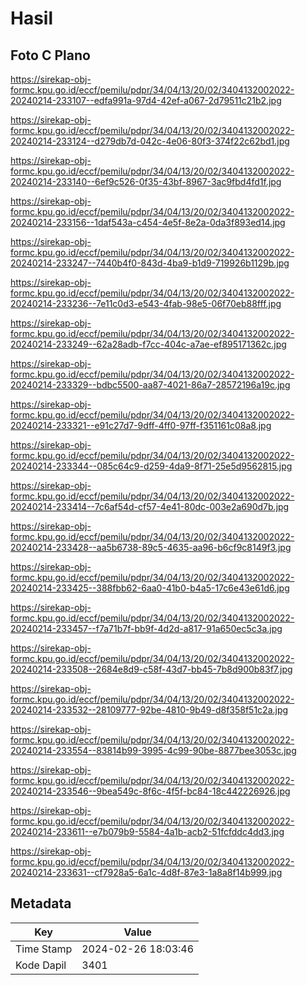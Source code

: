 # Hasil

## Foto C Plano

https://sirekap-obj-formc.kpu.go.id/eccf/pemilu/pdpr/34/04/13/20/02/3404132002022-20240214-233107--edfa991a-97d4-42ef-a067-2d79511c21b2.jpg

https://sirekap-obj-formc.kpu.go.id/eccf/pemilu/pdpr/34/04/13/20/02/3404132002022-20240214-233124--d279db7d-042c-4e06-80f3-374f22c62bd1.jpg

https://sirekap-obj-formc.kpu.go.id/eccf/pemilu/pdpr/34/04/13/20/02/3404132002022-20240214-233140--6ef9c526-0f35-43bf-8967-3ac9fbd4fd1f.jpg

https://sirekap-obj-formc.kpu.go.id/eccf/pemilu/pdpr/34/04/13/20/02/3404132002022-20240214-233156--1daf543a-c454-4e5f-8e2a-0da3f893ed14.jpg

https://sirekap-obj-formc.kpu.go.id/eccf/pemilu/pdpr/34/04/13/20/02/3404132002022-20240214-233247--7440b4f0-843d-4ba9-b1d9-719926b1129b.jpg

https://sirekap-obj-formc.kpu.go.id/eccf/pemilu/pdpr/34/04/13/20/02/3404132002022-20240214-233236--7e11c0d3-e543-4fab-98e5-06f70eb88fff.jpg

https://sirekap-obj-formc.kpu.go.id/eccf/pemilu/pdpr/34/04/13/20/02/3404132002022-20240214-233249--62a28adb-f7cc-404c-a7ae-ef895171362c.jpg

https://sirekap-obj-formc.kpu.go.id/eccf/pemilu/pdpr/34/04/13/20/02/3404132002022-20240214-233329--bdbc5500-aa87-4021-86a7-28572196a19c.jpg

https://sirekap-obj-formc.kpu.go.id/eccf/pemilu/pdpr/34/04/13/20/02/3404132002022-20240214-233321--e91c27d7-9dff-4ff0-97ff-f351161c08a8.jpg

https://sirekap-obj-formc.kpu.go.id/eccf/pemilu/pdpr/34/04/13/20/02/3404132002022-20240214-233344--085c64c9-d259-4da9-8f71-25e5d9562815.jpg

https://sirekap-obj-formc.kpu.go.id/eccf/pemilu/pdpr/34/04/13/20/02/3404132002022-20240214-233414--7c6af54d-cf57-4e41-80dc-003e2a690d7b.jpg

https://sirekap-obj-formc.kpu.go.id/eccf/pemilu/pdpr/34/04/13/20/02/3404132002022-20240214-233428--aa5b6738-89c5-4635-aa96-b6cf9c8149f3.jpg

https://sirekap-obj-formc.kpu.go.id/eccf/pemilu/pdpr/34/04/13/20/02/3404132002022-20240214-233425--388fbb62-6aa0-41b0-b4a5-17c6e43e61d6.jpg

https://sirekap-obj-formc.kpu.go.id/eccf/pemilu/pdpr/34/04/13/20/02/3404132002022-20240214-233457--f7a71b7f-bb9f-4d2d-a817-91a650ec5c3a.jpg

https://sirekap-obj-formc.kpu.go.id/eccf/pemilu/pdpr/34/04/13/20/02/3404132002022-20240214-233508--2684e8d9-c58f-43d7-bb45-7b8d900b83f7.jpg

https://sirekap-obj-formc.kpu.go.id/eccf/pemilu/pdpr/34/04/13/20/02/3404132002022-20240214-233532--28109777-92be-4810-9b49-d8f358f51c2a.jpg

https://sirekap-obj-formc.kpu.go.id/eccf/pemilu/pdpr/34/04/13/20/02/3404132002022-20240214-233554--83814b99-3995-4c99-90be-8877bee3053c.jpg

https://sirekap-obj-formc.kpu.go.id/eccf/pemilu/pdpr/34/04/13/20/02/3404132002022-20240214-233546--9bea549c-8f6c-4f5f-bc84-18c442226926.jpg

https://sirekap-obj-formc.kpu.go.id/eccf/pemilu/pdpr/34/04/13/20/02/3404132002022-20240214-233611--e7b079b9-5584-4a1b-acb2-51fcfddc4dd3.jpg

https://sirekap-obj-formc.kpu.go.id/eccf/pemilu/pdpr/34/04/13/20/02/3404132002022-20240214-233631--cf7928a5-6a1c-4d8f-87e3-1a8a8f14b999.jpg


## Metadata

| Key        | Value               |
| ---------- | ------------------- |
| Time Stamp | 2024-02-26 18:03:46 |
| Kode Dapil | 3401                |



